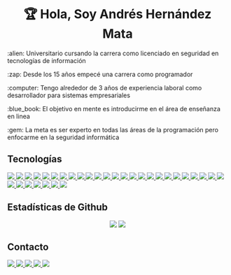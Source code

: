<h1 align="center">🏆 Hola, Soy Andrés Hernández Mata</h1>
<p>:alien: Universitario cursando la carrera como licenciado en seguridad en tecnologías de información</p>
<p>:zap: Desde los 15 años empecé una carrera como programador</p>
<p>:computer: Tengo alrededor de 3 años de experiencia laboral como desarrollador para sistemas empresariales</p>
<p>:blue_book: El objetivo en mente es introducirme en el área de enseñanza en linea</p>
<p>:gem: La meta es ser experto en todas las áreas de la programación pero enfocarme en la seguridad informática</p>

## Tecnologías
<a href="#">
  <img src="https://img.shields.io/badge/Python-3776AB?style=for-the-badge&logo=python&logoColor=white" />
</a>
<a href="#">
  <img src="https://img.shields.io/badge/Java-ED8B00?style=for-the-badge&logo=java&logoColor=white" />
</a>
<a href="#">
  <img src="https://img.shields.io/badge/C%2B%2B-00599C?style=for-the-badge&logo=c%2B%2B&logoColor=white" />
</a>
<a href="#">
  <img src="https://img.shields.io/badge/JavaScript-F7DF1E?style=for-the-badge&logo=javascript&logoColor=black" />
</a>
<a href="#">
  <img src="https://img.shields.io/badge/TypeScript-007ACC?style=for-the-badge&logo=typescript&logoColor=white" />
</a>
<a href="#">
  <img src="https://img.shields.io/badge/PHP-777BB4?style=for-the-badge&logo=php&logoColor=white" />
</a>
<a href="#">
  <img src="https://img.shields.io/badge/MySQL-005C84?style=for-the-badge&logo=mysql&logoColor=white" />
</a>
<a href="#">
  <img src="https://img.shields.io/badge/Microsoft%20SQL%20Server-CC2927?style=for-the-badge&logo=microsoft%20sql%20server&logoColor=white" />
</a>
<a href="#">
  <img src="https://img.shields.io/badge/PostgreSQL-316192?style=for-the-badge&logo=postgresql&logoColor=white" />
</a>
<a href="#">
  <img src="https://img.shields.io/badge/SQLite-07405E?style=for-the-badge&logo=sqlite&logoColor=white" />
</a>
<a href="#">
  <img src="https://img.shields.io/badge/HTML-239120?style=for-the-badge&logo=html5&logoColor=white" />
</a>
<a href="#">
  <img src="https://img.shields.io/badge/Cordova-35434F?style=for-the-badge&logo=apache-cordova&logoColor=E8E8E8" />
</a>
<a href="#">
  <img src="https://img.shields.io/badge/Ionic-3880FF?style=for-the-badge&logo=ionic&logoColor=white" />
</a>
<a href="#">
  <img src="https://img.shields.io/badge/jQuery-0769AD?style=for-the-badge&logo=jquery&logoColor=white" />
</a>
<a href="#">
  <img src="https://img.shields.io/badge/Angular-DD0031?style=for-the-badge&logo=angular&logoColor=white" />
</a>
<a href="#">
  <img src="https://img.shields.io/badge/Bootstrap-563D7C?style=for-the-badge&logo=bootstrap&logoColor=white" />
</a>
<a href="#">
  <img src="https://img.shields.io/badge/Spring-6DB33F?style=for-the-badge&logo=spring&logoColor=white" />
</a>
<a href="#">
  <img src="https://img.shields.io/badge/Spring_Boot-F2F4F9?style=for-the-badge&logo=spring-boot" />
</a>
<a href="#">
  <img src="https://img.shields.io/badge/Django-092E20?style=for-the-badge&logo=django&logoColor=white" />
</a>
<a href="#">
  <img src="https://img.shields.io/badge/Node.js-339933?style=for-the-badge&logo=nodedotjs&logoColor=white" />
</a>
<a href="#">
  <img src="https://img.shields.io/badge/npm-CB3837?style=for-the-badge&logo=npm&logoColor=white" />
</a>
<a href="#">
  <img src="https://img.shields.io/badge/PowerShell-5391FE?style=for-the-badge&logo=PowerShell&logoColor=white" />
</a>
<a href="#">
  <img src="https://img.shields.io/badge/Microsoft-666666?style=for-the-badge&logo=microsoft&logoColor=white" />
</a>
<a href="#">
  <img src="https://img.shields.io/badge/Selenium-43B02A?style=for-the-badge&logo=Selenium&logoColor=white" />
</a>
<a href="#">
  <img src="https://img.shields.io/badge/replit-667881?style=for-the-badge&logo=replit&logoColor=white" />
</a>
<a href="#">
  <img src="https://img.shields.io/badge/Google_chrome-4285F4?style=for-the-badge&logo=Google-chrome&logoColor=white" />
</a>
<a href="#">
  <img src="https://img.shields.io/badge/Windows-0078D6?style=for-the-badge&logo=windows&logoColor=white" />
</a>
<a href="#">
  <img src="https://img.shields.io/badge/Linux_Mint-87CF3E?style=for-the-badge&logo=linux-mint&logoColor=white" />
</a>
<a href="#">
  <img src="https://img.shields.io/badge/Visual_Studio_Code-0078D4?style=for-the-badge&logo=visual%20studio%20code&logoColor=white" />
</a>
<a href="#">
  <img src="https://img.shields.io/badge/Microsoft_Office-D83B01?style=for-the-badge&logo=microsoft-office&logoColor=white" />
</a>
<a href="#">
  <img src="https://img.shields.io/badge/json-5E5C5C?style=for-the-badge&logo=json&logoColor=white" />
</a>
<a href="#">
  <img src="https://img.shields.io/badge/Markdown-000000?style=for-the-badge&logo=markdown&logoColor=white" />
</a>

## Estadísticas de Github
<p align="center">
  <img src="https://github-readme-stats.vercel.app/api?username=Andres-Hernandez-Mata&theme=default&show_icons=true&count_private=true&hide=issues&line_height=24"> <img src="https://github-readme-stats.vercel.app/api/top-langs/?username=Andres-Hernandez-Mata&layout=compact&theme=default">
</p>

## Contacto
<a href="https://www.youtube.com/channel/UCNTdFrAymidx-igGjBo2i8A">
  <img src="https://img.shields.io/badge/YouTube-FF0000?style=for-the-badge&logo=youtube&logoColor=white" />
</a>
<a href="https://www.udemy.com/user/andres-hernandez-mata/">
  <img src="https://img.shields.io/badge/Udemy-EC5252?style=for-the-badge&logo=Udemy&logoColor=white" />
</a>
<a href="https://www.facebook.com/hackeando.uanl.mx">
  <img src="https://img.shields.io/badge/Facebook-1877F2?style=for-the-badge&logo=facebook&logoColor=white" />
</a>
<a href="https://www.linkedin.com/in/andreshernandezmata/">
  <img src="https://img.shields.io/badge/linkedin-%230077B5.svg?&style=for-the-badge&logo=linkedin&logoColor=white" />
</a>
<a href="mailto:andreshernandezmta@gmail.com">
  <img src="https://img.shields.io/badge/Gmail-D14836?style=for-the-badge&logo=gmail&logoColor=white" />
</a>

<!---
Andres-Hernandez-Mata/Andres-Hernandez-Mata is a ✨ special ✨ repository because its `README.md` (this file) appears on your GitHub profile.
You can click the Preview link to take a look at your changes.
--->
